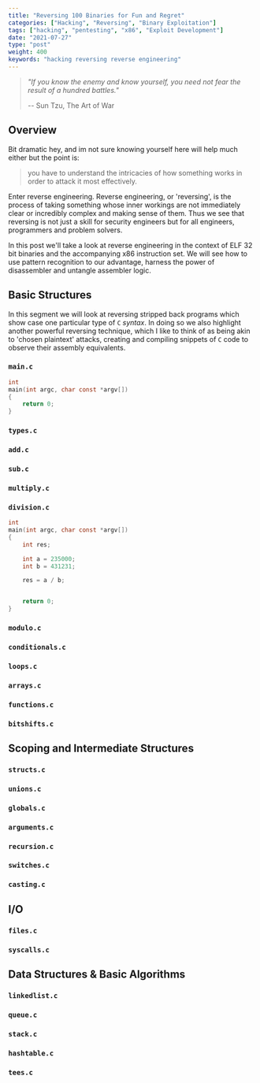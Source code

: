 ```yaml
---
title: "Reversing 100 Binaries for Fun and Regret"
categories: ["Hacking", "Reversing", "Binary Exploitation"]
tags: ["hacking", "pentesting", "x86", "Exploit Development"]
date: "2021-07-27"
type: "post"
weight: 400
keywords: "hacking reversing reverse engineering"
---
```


> *"If you know the enemy and know yourself, you need not fear the result of a hundred battles."*
> 
>   --  Sun Tzu, The Art of War 

## Overview

Bit dramatic hey, and im not sure knowing yourself here will help much either but the point is:

> you have to understand the intricacies of how something works in order to attack it most effectively.

Enter reverse engineering. Reverse engineering, or 'reversing', is the process of taking something whose inner workings are not immediately clear or incredibly complex and making sense of them. Thus we see that reversing is not just a skill for security engineers but for all engineers, programmers and problem solvers. 

In this post we'll take a look at reverse engineering in the context of ELF 32 bit binaries and the accompanying x86 instruction set. We will see how to use pattern recognition to our advantage, harness the power of disassembler and untangle assembler logic.


## Basic Structures

In this segment we will look at reversing stripped back programs which show case one particular type of `C` *syntax*. In doing so we also highlight another powerful reversing technique, which I like to think of as being akin to 'chosen plaintext' attacks, creating and compiling snippets of `C` code to observe their assembly equivalents.


### `main.c`

```C
int 
main(int argc, char const *argv[])
{
	return 0;
}
```

### `types.c`


### `add.c`


### `sub.c`


### `multiply.c`


### `division.c`


```C
int 
main(int argc, char const *argv[])
{
	int res;

	int a = 235000;
	int b = 431231;

	res = a / b;


	return 0;
}
```

### `modulo.c`


### `conditionals.c`


### `loops.c`


### `arrays.c` 


### `functions.c`


### `bitshifts.c`

## Scoping and Intermediate Structures

### `structs.c`


### `unions.c`


### `globals.c`


### `arguments.c`


### `recursion.c`



### `switches.c`


### `casting.c`


## I/O


### `files.c`


### `syscalls.c`



## Data Structures & Basic Algorithms

### `linkedlist.c`


### `queue.c`


### `stack.c`


### `hashtable.c`


### `tees.c`